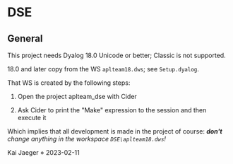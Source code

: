 [parm]: saveHTML=1


# DSE

## General

This project needs Dyalog 18.0 Unicode or better; Classic is not supported.

18.0 and later copy from the WS `aplteam18.dws`; see `Setup.dyalog`. 

That WS is created by the following steps:

1. Open the project aplteam_dse with Cider

1. Ask Cider to print the "Make" expression to the session and then execute it

Which implies that all development is made in the project of course: _**don't** change anything in the workspace `DSE\aplteam18.dws`!_

Kai Jaeger ⋄ 2023-02-11
